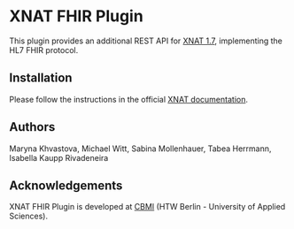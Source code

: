 # XNAT FHIR Plugin

This plugin provides an additional REST API for [XNAT 1.7](https://wiki.xnat.org/display/XNAT17), implementing the HL7 FHIR protocol.

## Installation

Please follow the instructions in the official [XNAT documentation](https://wiki.xnat.org/display/XNAT17/Deploying+Plugins+in+XNAT).

## Authors

Maryna Khvastova, Michael Witt, Sabina Mollenhauer, Tabea Herrmann, Isabella Kaupp Rivadeneira

## Acknowledgements

XNAT FHIR Plugin is developed at [CBMI](https://cbmi.htw-berlin.de/) (HTW Berlin - University of Applied Sciences).
